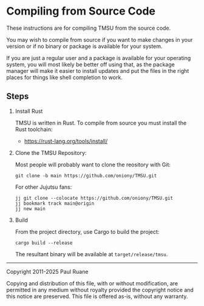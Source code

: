 # Compiling from Source Code

These instructions are for compiling TMSU from the source code.

You may wish to compile from source if you want to make changes in your version or
if no binary or package is available for your system.

If you are just a regular user and a package is available for your operating system,
you will most likely be better off using that, as the package manager will make it
easier to install updates and put the files in the right places for things like
shell completion to work.

## Steps

1. Install Rust

    TMSU is written in Rust. To compile from source you must install the Rust toolchain:

    * <https://rust-lang.org/tools/install/>

2. Clone the TMSU Repository:

    Most people will probably want to clone the reository with Git:

    ```
    git clone -b main https://github.com/oniony/TMSU.git
    ```

    For other Jujutsu fans:

    ```
    jj git clone --colocate https://github.com/oniony/TMSU.git
    jj bookmark track main@origin
    jj new main
    ```

3. Build

    From the project directory, use Cargo to build the project:

    ```
    cargo build --release
    ```

    The resultant binary will be available at `target/release/tmsu`.

- - -

Copyright 2011-2025 Paul Ruane

Copying and distribution of this file, with or without modification,
are permitted in any medium without royalty provided the copyright
notice and this notice are preserved.  This file is offered as-is,
without any warranty.
